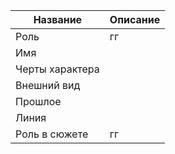 | Название        | Описание |
| --------------- | -------- |
| Роль            | гг       |
| Имя             |          |
| Черты характера |          |
| Внешний вид     |          |
| Прошлое         |          |
| Линия           |          |
| Роль в сюжете   | гг       |

